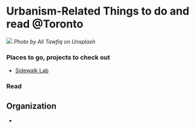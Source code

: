 
# Urbanism-Related Things to do and read @Toronto

![](india01.jpg)
*Photo by Ali Tawfiq on Unsplash*

### Places to go, projects to check out

- [Sidewalk Lab](https://sidewalktoronto.ca/)

### Read


## Organization

-
